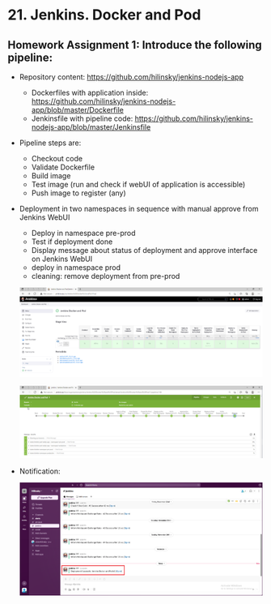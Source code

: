 # 21. Jenkins. Docker and Pod

## Homework Assignment 1: Introduce the following pipeline:

* Repository content: https://github.com/hilinsky/jenkins-nodejs-app
    * Dockerfiles with application inside: https://github.com/hilinsky/jenkins-nodejs-app/blob/master/Dockerfile
    * Jenkinsfile with pipeline code: https://github.com/hilinsky/jenkins-nodejs-app/blob/master/Jenkinsfile
* Pipeline steps are:
    * Checkout code
    * Validate Dockerfile
    * Build image
    * Test image (run and check if webUI of application is accessible)
    * Push image to register (any)
* Deployment in two namespaces in sequence with manual approve from Jenkins WebUI
    * Deploy in namespace pre-prod
    * Test if deployment done
    * Display message about status of deployment and approve interface on Jenkins WebUI
    * deploy in namespace prod
    * cleaning: remove deployment from pre-prod

  ![screenshot](screens/jenkins.png)

  ![screenshot](screens/blue.png)
  
* Notification:
  
  ![screenshot](screens/slack.png)
